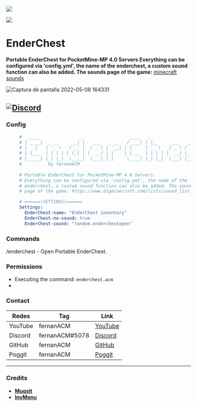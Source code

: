 [![](https://poggit.pmmp.io/shield.state/EnderChest)](https://poggit.pmmp.io/p/EnderChest)

[![](https://poggit.pmmp.io/shield.api/EnderChest)](https://poggit.pmmp.io/p/EnderChest)

# EnderChest
**Portable EnderChest for PocketMine-MP 4.0 Servers Everything can be configured via 'config.yml', the name of the enderchest, a custom sound function can also be added. The sounds page of the game:** [minecraft sounds](https://www.digminecraft.com/lists/sound_list_pe.php)


![Captura de pantalla 2022-05-08 164331](https://user-images.githubusercontent.com/83558341/167317673-138cd3d8-9af8-453a-8929-8f75c7341eca.png)

<a href="https://discord.gg/YyE9XFckqb"><img src="https://img.shields.io/discord/837701868649709568?label=discord&color=7289DA&logo=discord" alt="Discord" /></a>
---

### Config
```yaml
     #  _____               _                  ____   _                    _   
     # | ____|  _ __     __| |   ___   _ __   / ___| | |__     ___   ___  | |_ 
     # |  _|   | '_ \   / _` |  / _ \ | '__| | |     | '_ \   / _ \ / __| | __|
     # | |___  | | | | | (_| | |  __/ | |    | |___  | | | | |  __/ \__ \ | |_ 
     # |_____| |_| |_|  \__,_|  \___| |_|     \____| |_| |_|  \___| |___/  \__|
     #          by fernanACM
 
     # Portable EnderChest for PocketMine-MP 4.0 Servers.
     # Everything can be configured via 'config.yml', the name of the 
     # enderchest, a custom sound function can also be added. The sounds 
     # page of the game: https://www.digminecraft.com/lists/sound_list_pe.php

     # ======(SETTINGS)======
     Settings:
       EnderChest-name: "EnderChest inventory"
       EnderChest-no-sound: true
       EnderChest-sound: "random.enderchestopen"
   ```
   
### Commands
/enderchest - Open Portable EnderChest.

### Permissions

- Executing the command: ```enderchest.acm```
- 
### Contact
| Redes | Tag | Link |
|-------|-------------|------|
| YouTube | fernanACM | [YouTube](https://www.youtube.com/channel/UC-M5iTrCItYQBg5GMuX5ySw) | 
| Discord | fernanACM#5078 | [Discord](https://discord.gg/YyE9XFckqb) |
| GitHub | fernanACM | [GitHub](https://github.com/fernanACM)
| Poggit | fernanACM | [Poggit](https://poggit.pmmp.io/ci/fernanACM)
****

### Credits
* **[Muqsit](https://github.com/Muqsit)**
* **[InvMenu](https://github.com/Muqsit/InvMenu/tree/4.0/)**
